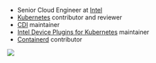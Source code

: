 - Senior Cloud Engineer at [Intel](https://intel.com)
- [Kubernetes](https://github.com/kubernetes/kubernetes) contributor and reviewer
- [CDI](https://github.com/container-orchestrated-devices/container-device-interface) maintainer
- [Intel Device Plugins for Kubernetes](https://github.com/intel/intel-device-plugins-for-kubernetes) maintainer
- [Containerd](https://github.com/containerd/containerd) contributor

![](https://github-readme-stats.vercel.app/api?username=bart0sh&count_private=true)

